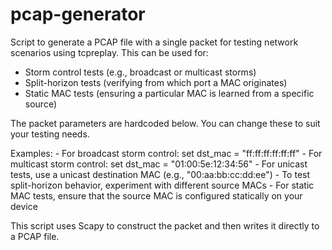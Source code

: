 # pcap-generator

Script to generate a PCAP file with a single packet for testing network scenarios
using tcpreplay. This can be used for:

- Storm control tests (e.g., broadcast or multicast storms)
- Split-horizon tests (verifying from which port a MAC originates)
- Static MAC tests (ensuring a particular MAC is learned from a specific source)

The packet parameters are hardcoded below. You can change these to suit your testing needs.

Examples:
    - For broadcast storm control: set dst_mac = "ff:ff:ff:ff:ff:ff"
    - For multicast storm control: set dst_mac = "01:00:5e:12:34:56"
    - For unicast tests, use a unicast destination MAC (e.g., "00:aa:bb:cc:dd:ee")
    - To test split-horizon behavior, experiment with different source MACs
    - For static MAC tests, ensure that the source MAC is configured statically on your device

This script uses Scapy to construct the packet and then writes it directly to a PCAP file.
